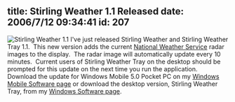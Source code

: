 title: Stirling Weather 1.1 Released
date: 2006/7/12 09:34:41
id: 207
---
![Stirling Weather 1.1](/journal_images/StirlingWeather3.jpg) I've just released Stirling Weather and Stirling Weather Tray 1.1.  This new version adds the current [National Weather Service](http://www.weather.gov) radar images to the display.  The radar image will automatically update every 10 minutes.  Current users of Stirling Weather Tray on the desktop should be prompted for this update on the next time you run the application.  Download the update for Windows Mobile 5.0 Pocket PC on my [Windows Mobile Software page](WindowsMobileSoftware.aspx) or download the desktop version, Stirling Weather Tray, from my [Windows Software page](Windows.aspx).